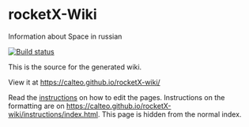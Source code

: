 # rocketX-Wiki
Information about Space in russian

[![Build status](https://ci.appveyor.com/api/projects/status/e7g400yoljlkc6a0/branch/main?svg=true)](https://ci.appveyor.com/project/Calteo/rocketX-wiki/branch/main)

This is the source for the generated wiki.

View it at https://calteo.github.io/rocketX-wiki/

Read the [instructions](instructions/index.md) on how to edit the pages. Instructions on the formatting are on https://calteo.github.io/rocketX-wiki/instructions/index.html. 
This page is hidden from the normal index.
